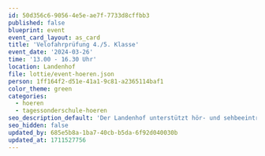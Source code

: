 ```yaml
---
id: 50d356c6-9056-4e5e-ae7f-7733d8cffbb3
published: false
blueprint: event
event_card_layout: as_card
title: 'Velofahrprüfung 4./5. Klasse'
event_date: '2024-03-26'
time: '13.00 - 16.30 Uhr'
location: Landenhof
file: lottie/event-hoeren.json
person: 1ff164f2-d51e-41a1-9c81-a2365114baf1
color_theme: green
categories:
  - hoeren
  - tagessonderschule-hoeren
seo_description_default: 'Der Landenhof unterstützt hör- und sehbeeinträchtigte Kinder & Jugendliche in ihrem selbstbestimmten Leben durch Förderung ihrer Fähigkeiten & Entwicklung'
seo_hidden: false
updated_by: 685e5b8a-1ba7-40cb-b5da-6f92d040030b
updated_at: 1711527756
---
```

